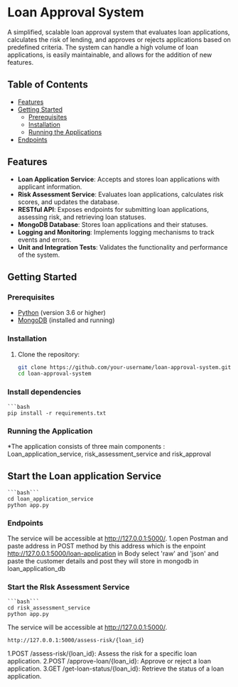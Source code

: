 # Loan Approval System

A simplified, scalable loan approval system that evaluates loan applications, calculates the risk of lending, and approves or rejects applications based on predefined criteria. The system can handle a high volume of loan applications, is easily maintainable, and allows for the addition of new features.

## Table of Contents

- [Features](#features)
- [Getting Started](#getting-started)
  - [Prerequisites](#prerequisites)
  - [Installation](#installation)
  - [Running the Applications](#running-the-applications)
- [Endpoints](#endpoints)

## Features

- **Loan Application Service**: Accepts and stores loan applications with applicant information.
- **Risk Assessment Service**: Evaluates loan applications, calculates risk scores, and updates the database.
- **RESTful API**: Exposes endpoints for submitting loan applications, assessing risk, and retrieving loan statuses.
- **MongoDB Database**: Stores loan applications and their statuses.
- **Logging and Monitoring**: Implements logging mechanisms to track events and errors.
- **Unit and Integration Tests**: Validates the functionality and performance of the system.

## Getting Started

### Prerequisites

- [Python](https://www.python.org/downloads/) (version 3.6 or higher)
- [MongoDB](https://www.mongodb.com/try/download/community) (installed and running)

### Installation

1. Clone the repository:

   ```bash
   git clone https://github.com/your-username/loan-approval-system.git
   cd loan-approval-system

### Install dependencies
    ```bash
    pip install -r requirements.txt


### Running the Application
*The application consists of three main components : Loan_application_service, risk_assessment_service and risk_approval

## Start the Loan application Service
    ```bash```
    cd loan_application_service
    python app.py

### Endpoints

The service will be accessible at http://127.0.0.1:5000/.
1.open Postman and paste address in POST method by this address which is the enpoint 
    http://127.0.0.1:5000/loan-application
    in Body select 'raw' and 'json' and paste the customer details
    and post 
    they will store in mongodb in loan_application_db


### Start the RIsk Assessment Service
    ```bash```
    cd risk_assessment_service
    python app.py
The service will be accessible at http://127.0.0.1:5000/.

    http://127.0.0.1:5000/assess-risk/{loan_id}

1.POST /assess-risk/{loan_id}: Assess the risk for a specific loan application.
2.POST /approve-loan/{loan_id}: Approve or reject a loan application.
3.GET /get-loan-status/{loan_id}: Retrieve the status of a loan application.